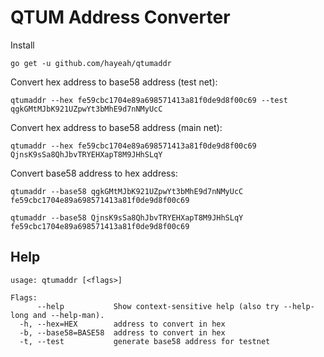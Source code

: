 # QTUM Address Converter

Install

```
go get -u github.com/hayeah/qtumaddr
```

Convert hex address to base58 address (test net):

```
qtumaddr --hex fe59cbc1704e89a698571413a81f0de9d8f00c69 --test
qgkGMtMJbK921UZpwYt3bMhE9d7nNMyUcC
```

Convert hex address to base58 address (main net):

```
qtumaddr --hex fe59cbc1704e89a698571413a81f0de9d8f00c69
QjnsK9sSa8QhJbvTRYEHXapT8M9JHhSLqY
```

Convert base58 address to hex address:

```
qtumaddr --base58 qgkGMtMJbK921UZpwYt3bMhE9d7nNMyUcC
fe59cbc1704e89a698571413a81f0de9d8f00c69
```

```
qtumaddr --base58 QjnsK9sSa8QhJbvTRYEHXapT8M9JHhSLqY
fe59cbc1704e89a698571413a81f0de9d8f00c69
```

## Help

```
usage: qtumaddr [<flags>]

Flags:
      --help           Show context-sensitive help (also try --help-long and --help-man).
  -h, --hex=HEX        address to convert in hex
  -b, --base58=BASE58  address to convert in hex
  -t, --test           generate base58 address for testnet
```
